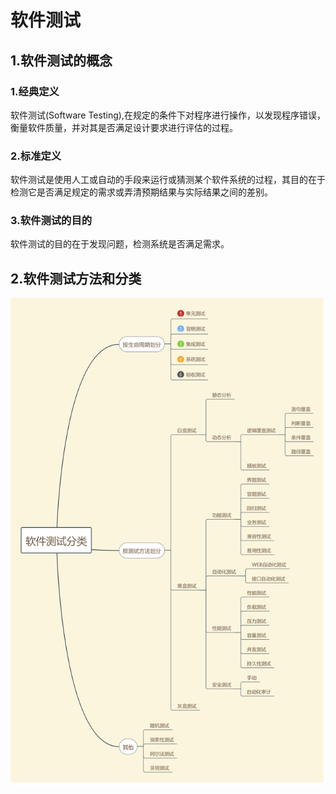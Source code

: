 # 软件测试

## 1.软件测试的概念
### 1.经典定义
软件测试(Software Testing),在规定的条件下对程序进行操作，以发现程序错误，衡量软件质量，并对其是否满足设计要求进行评估的过程。<br>

### 2.标准定义
软件测试是使用人工或自动的手段来运行或猜测某个软件系统的过程，其目的在于检测它是否满足规定的需求或弄清预期结果与实际结果之间的差别。<br>

### 3.软件测试的目的
软件测试的目的在于发现问题，检测系统是否满足需求。<br>

## 2.软件测试方法和分类
![fail](img/2.1.PNG)<br>








































#
